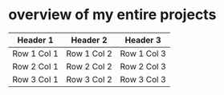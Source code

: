 # overview of my entire projects

| Header 1   | Header 2   | Header 3   |
|------------|------------|------------|
| Row 1 Col 1| Row 1 Col 2| Row 1 Col 3|
| Row 2 Col 1| Row 2 Col 2| Row 2 Col 3|
| Row 3 Col 1| Row 3 Col 2| Row 3 Col 3|
